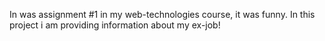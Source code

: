 In was assignment #1 in my web-technologies course, it was funny. In this project i am providing information about my ex-job!
